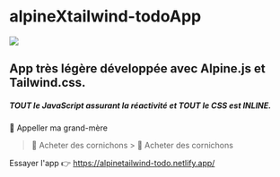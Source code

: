 # alpineXtailwind-todoApp
![](https://caffeinecreations.ca/imager/uploads/blog/20320/alpine-plus-tailwind_b4afd5938494bdf3fa5c0c6765d37025.jpg)

## App très légère développée avec Alpine.js et Tailwind.css. 
##### TOUT le JavaScript assurant la réactivité et TOUT le CSS est INLINE.

:white_square_button: Appeller ma grand-mère
>:white_square_button: Acheter des cornichons >
:white_square_button: Acheter des cornichons

Essayer l'app :point_right: https://alpinetailwind-todo.netlify.app/
